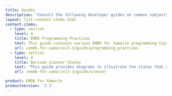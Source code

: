 ```yaml
---
title: Guides
description: "Consult the following developer guides on common subjects and usage of EMDK for Xamarin features and API's."
layout: list-content-items.html
content-items:
  - type: section
    level: 4
    title: EMDK Programming Practices
    text: This guide contains various EMDK for Xamarin programming tips.
    url: /emdk-for-xamarin/2-3/guide/programming_practices
  - type: section
    level: 4
    title: Barcode Scanner States
    text: "This guide provides diagrams to illustrate the states that a barcode scanner will transition through while using the EMDK Barcode Scanning API's."
    url: /emdk-for-xamarin/2-3/guide/scanner

product: EMDK For Xamarin
productversion: '2.3'
---
```

           














